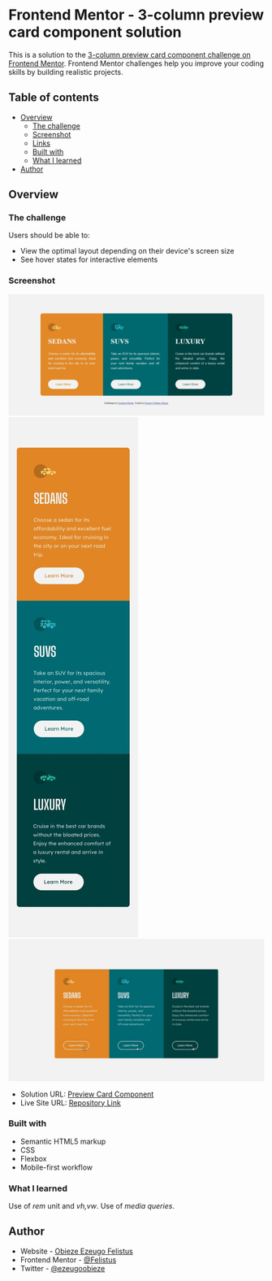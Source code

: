 # Frontend Mentor - 3-column preview card component solution

This is a solution to the [3-column preview card component challenge on Frontend Mentor](https://www.frontendmentor.io/challenges/3column-preview-card-component-pH92eAR2-). Frontend Mentor challenges help you improve your coding skills by building realistic projects. 

## Table of contents

- [Overview](#overview)
  - [The challenge](#the-challenge)
  - [Screenshot](#screenshot)
  - [Links](#links)
  - [Built with](#built-with)
  - [What I learned](#what-i-learned)
- [Author](#author)

## Overview

### The challenge

Users should be able to:

- View the optimal layout depending on their device's screen size
- See hover states for interactive elements

### Screenshot

![Desktop view](./design/Desktop-preview.jpg)
![Mobile view](./design/Mobile.jpg)
![Active state on hover](./design/Active-states.jpg)

- Solution URL: [Preview Card Component](https://felistus.github.io/preview-card-component/)
- Live Site URL: [Repository Link](https://github.com/Felistus/preview-card-component)

### Built with

- Semantic HTML5 markup
- CSS 
- Flexbox
- Mobile-first workflow

### What I learned

Use of *rem* unit and *vh,vw*.
Use of *media queries*.

## Author

- Website - [Obieze Ezeugo Felistus](https://mysinglepage-personalwebsite.netlify.app/)
- Frontend Mentor - [@Felistus](https://www.frontendmentor.io/profile/Felistus)
- Twitter - [@ezeugoobieze](https://www.twitter.com/ezeugoobieze)
